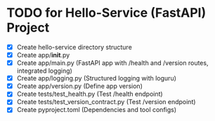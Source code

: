 # TODO for Hello-Service (FastAPI) Project

- [x] Create hello-service directory structure
- [x] Create app/__init__.py
- [x] Create app/main.py (FastAPI app with /health and /version routes, integrated logging)
- [x] Create app/logging.py (Structured logging with loguru)
- [x] Create app/version.py (Define app version)
- [x] Create tests/test_health.py (Test /health endpoint)
- [x] Create tests/test_version_contract.py (Test /version endpoint)
- [x] Create pyproject.toml (Dependencies and tool configs)
